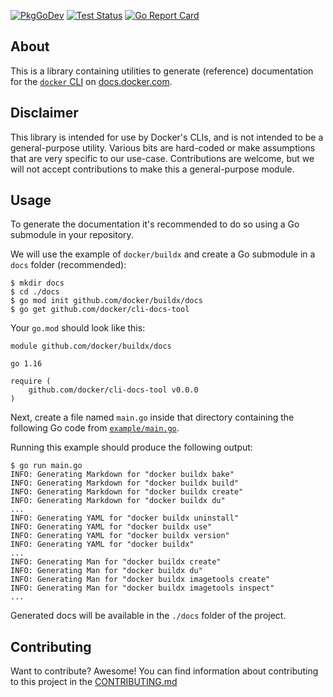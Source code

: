 [![PkgGoDev](https://img.shields.io/badge/go.dev-docs-007d9c?logo=go&logoColor=white&style=flat-square)](https://pkg.go.dev/github.com/docker/cli-docs-tool)
[![Test Status](https://img.shields.io/github/workflow/status/docker/cli-docs-tool/test?label=test&logo=github&style=flat-square)](https://github.com/docker/cli-docs-tool/actions?query=workflow%3Atest)
[![Go Report Card](https://goreportcard.com/badge/github.com/docker/cli-docs-tool)](https://goreportcard.com/report/github.com/docker/cli-docs-tool)

## About

This is a library containing utilities to generate (reference) documentation
for the [`docker` CLI](https://github.com/docker/cli) on [docs.docker.com](https://docs.docker.com/reference/).

## Disclaimer

This library is intended for use by Docker's CLIs, and is not intended to be a
general-purpose utility. Various bits are hard-coded or make assumptions that
are very specific to our use-case. Contributions are welcome, but we will not
accept contributions to make this a general-purpose module.

## Usage

To generate the documentation it's recommended to do so using a Go submodule
in your repository.

We will use the example of `docker/buildx` and create a Go submodule in a
`docs` folder (recommended):

```console
$ mkdir docs
$ cd ./docs
$ go mod init github.com/docker/buildx/docs
$ go get github.com/docker/cli-docs-tool
```

Your `go.mod` should look like this:

```text
module github.com/docker/buildx/docs

go 1.16

require (
	github.com/docker/cli-docs-tool v0.0.0
)
```

Next, create a file named `main.go` inside that directory containing the
following Go code from [`example/main.go`](example/main.go).

Running this example should produce the following output:

```console
$ go run main.go
INFO: Generating Markdown for "docker buildx bake"
INFO: Generating Markdown for "docker buildx build"
INFO: Generating Markdown for "docker buildx create"
INFO: Generating Markdown for "docker buildx du"
...
INFO: Generating YAML for "docker buildx uninstall"
INFO: Generating YAML for "docker buildx use"
INFO: Generating YAML for "docker buildx version"
INFO: Generating YAML for "docker buildx"
...
INFO: Generating Man for "docker buildx create"
INFO: Generating Man for "docker buildx du"
INFO: Generating Man for "docker buildx imagetools create"
INFO: Generating Man for "docker buildx imagetools inspect"
...
```

Generated docs will be available in the `./docs` folder of the project.

## Contributing

Want to contribute? Awesome! You can find information about contributing to
this project in the [CONTRIBUTING.md](/.github/CONTRIBUTING.md)
